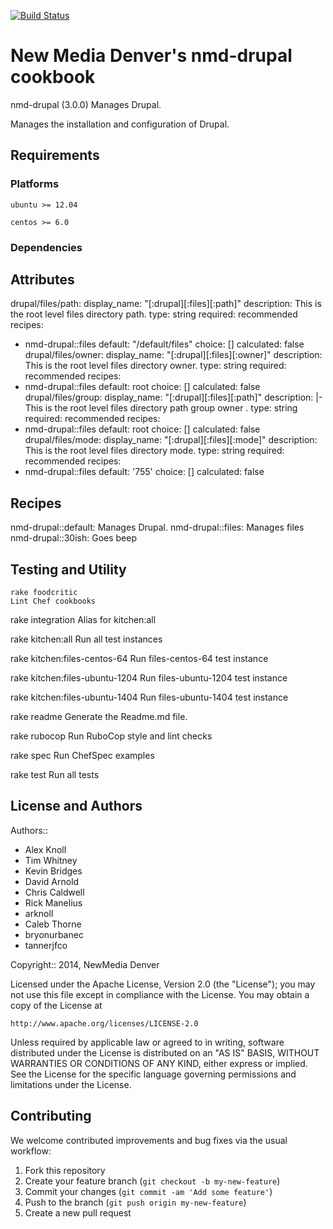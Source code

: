 [![Build Status](https://travis-ci.org/newmediadenver/drupal.svg?branch=3.x)](https://travis-ci.org/newmediadenver/drupal)

New Media Denver's nmd-drupal cookbook
=============================

nmd-drupal (3.0.0) Manages Drupal.

Manages the installation and configuration of Drupal.

Requirements
------------

### Platforms

`ubuntu >= 12.04`

`centos >= 6.0`

### Dependencies


Attributes
----------

drupal/files/path: 
  display_name: "[:drupal][:files][:path]"
  description: This is the root level files directory path.
  type: string
  required: recommended
  recipes:
  - nmd-drupal::files
  default: "/default/files"
  choice: []
  calculated: false
drupal/files/owner: 
  display_name: "[:drupal][:files][:owner]"
  description: This is the root level files directory owner.
  type: string
  required: recommended
  recipes:
  - nmd-drupal::files
  default: root
  choice: []
  calculated: false
drupal/files/group: 
  display_name: "[:drupal][:files][:path]"
  description: |-
    This is the root level files directory path group owner
              .
  type: string
  required: recommended
  recipes:
  - nmd-drupal::files
  default: root
  choice: []
  calculated: false
drupal/files/mode: 
  display_name: "[:drupal][:files][:mode]"
  description: This is the root level files directory mode.
  type: string
  required: recommended
  recipes:
  - nmd-drupal::files
  default: '755'
  choice: []
  calculated: false


Recipes
-------

nmd-drupal::default: Manages Drupal.
nmd-drupal::files: Manages files
nmd-drupal::30ish: Goes beep


Testing and Utility
-------

    rake foodcritic
    Lint Chef cookbooks

rake integration
    Alias for kitchen:all

rake kitchen:all
    Run all test instances

rake kitchen:files-centos-64
    Run files-centos-64 test instance

rake kitchen:files-ubuntu-1204
    Run files-ubuntu-1204 test instance

rake kitchen:files-ubuntu-1404
    Run files-ubuntu-1404 test instance

rake readme
    Generate the Readme.md file.

rake rubocop
    Run RuboCop style and lint checks

rake spec
    Run ChefSpec examples

rake test
    Run all tests



License and Authors
------------------

Authors:: 
*   Alex Knoll
*   Tim Whitney
*   Kevin Bridges
*   David Arnold
*   Chris Caldwell
*   Rick Manelius
*   arknoll
*   Caleb Thorne
*   bryonurbanec
*   tannerjfco


Copyright:: 2014, NewMedia Denver

Licensed under the Apache License, Version 2.0 (the "License");
you may not use this file except in compliance with the License.
You may obtain a copy of the License at

    http://www.apache.org/licenses/LICENSE-2.0

Unless required by applicable law or agreed to in writing, software
distributed under the License is distributed on an "AS IS" BASIS,
WITHOUT WARRANTIES OR CONDITIONS OF ANY KIND, either express or implied.
See the License for the specific language governing permissions and
limitations under the License.

Contributing
------------

We welcome contributed improvements and bug fixes via the usual workflow:

1. Fork this repository
2. Create your feature branch (`git checkout -b my-new-feature`)
3. Commit your changes (`git commit -am 'Add some feature'`)
4. Push to the branch (`git push origin my-new-feature`)
5. Create a new pull request
